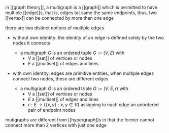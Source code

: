 in [[graph theory]], a multigraph is a [[graph]] which is permitted to have multiple [[edge]]s, that is, edges tat same the same endpoints, thus, two [[vertex]] can be connected by more than one edge
 
there are two distinct notions of multiple edges
- without own identity: the identity of an edge is defined solely by the two nodes it connects 
	- a multigraph $G$ is an ordered tuple $G:=(V,E)$ with
		- V a [[set]] of vertices or nodes
		- $E$ a [[multiset]] of edges and lines


- with own identity: edges are primitive entities, when multiple edges connect two nodes, these are different edges
	- a multigraph $G$ is an ordered triple $G:=(V,E,r)$ with
		- V a [[set]] of vertices or nodes
		- $E$ a [[multiset]] of edges and lines
		- $r : E \rightarrow \{\{x,y\}:x,y\in V\}$ assigning to each edge an unordered pair of endpoint nodes

mutigraphs are different from [[hypergraph]]s in that the former cannot connect more than 2 vertices with just one edge